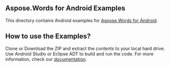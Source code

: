 ## Aspose.Words for Android Examples

This directory contains Android examples for [Aspose.Words for Android](http://www.aspose.com/android/word-component.aspx).

## How to use the Examples?

Clone or Download the ZIP and extract the contents to your local hard drive.
Use Android Studio or Eclipse ADT to build and run the code. For more information, check our [documentation](http://aspose.com/docs/display/wordsandroid/How+to+use+the+Examples).
